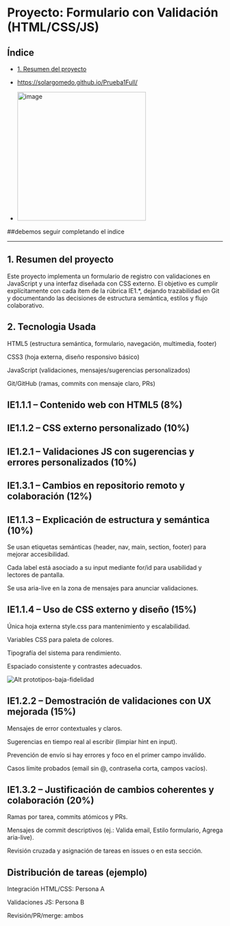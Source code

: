 # Proyecto: Formulario con Validación (HTML/CSS/JS)

## Índice

* [1. Resumen del proyecto](#1-resumen-del-proyecto)
* https://solargomedo.github.io/Prueba1Full/

* <img width="300" height="300" alt="image" src="https://github.com/user-attachments/assets/16b8142a-8886-448e-a971-2b183be33eee" />

##debemos seguir completando el indice 

***


## 1. Resumen del proyecto


Este proyecto implementa un formulario de registro con validaciones en JavaScript y una interfaz diseñada con CSS externo. 
El objetivo es cumplir explícitamente con cada ítem de la rúbrica IE1.*, 
dejando trazabilidad en Git y documentando las decisiones de estructura semántica, 
estilos y flujo colaborativo. 



## 2. Tecnologia Usada

HTML5 (estructura semántica, formulario, navegación, multimedia, footer)

CSS3 (hoja externa, diseño responsivo básico)

JavaScript (validaciones, mensajes/sugerencias personalizados)

Git/GitHub (ramas, commits con mensaje claro, PRs)


## IE1.1.1 – Contenido web con HTML5 (8%)


## IE1.1.2 – CSS externo personalizado (10%)


## IE1.2.1 – Validaciones JS con sugerencias y errores personalizados (10%)



## IE1.3.1 – Cambios en repositorio remoto y colaboración (12%)



## IE1.1.3 – Explicación de estructura y semántica (10%)

Se usan etiquetas semánticas (header, nav, main, section, footer) para mejorar accesibilidad.

Cada label está asociado a su input mediante for/id para usabilidad y lectores de pantalla.

Se usa aria-live en la zona de mensajes para anunciar validaciones.



## IE1.1.4 – Uso de CSS externo y diseño (15%)

Única hoja externa style.css para mantenimiento y escalabilidad.

Variables CSS para paleta de colores.

Tipografía del sistema para rendimiento.

Espaciado consistente y contrastes adecuados.




![Alt prototipos-baja-fidelidad]()



## IE1.2.2 – Demostración de validaciones con UX mejorada (15%)

Mensajes de error contextuales y claros.

Sugerencias en tiempo real al escribir (limpiar hint en input).

Prevención de envío si hay errores y foco en el primer campo inválido.

Casos límite probados (email sin @, contraseña corta, campos vacíos).



## IE1.3.2 – Justificación de cambios coherentes y colaboración (20%)

Ramas por tarea, commits atómicos y PRs.

Mensajes de commit descriptivos (ej.: Valida email, Estilo formulario, Agrega aria-live).

Revisión cruzada y asignación de tareas en issues o en esta sección.

## Distribución de tareas (ejemplo)

Integración HTML/CSS: Persona A

Validaciones JS: Persona B

Revisión/PR/merge: ambos
